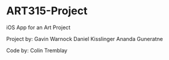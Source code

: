 ART315-Project
==============

iOS App for an Art Project

Project by:
 Gavin Warnock
 Daniel Kisslinger
 Ananda Guneratne
 
Code by:
 Colin Tremblay
